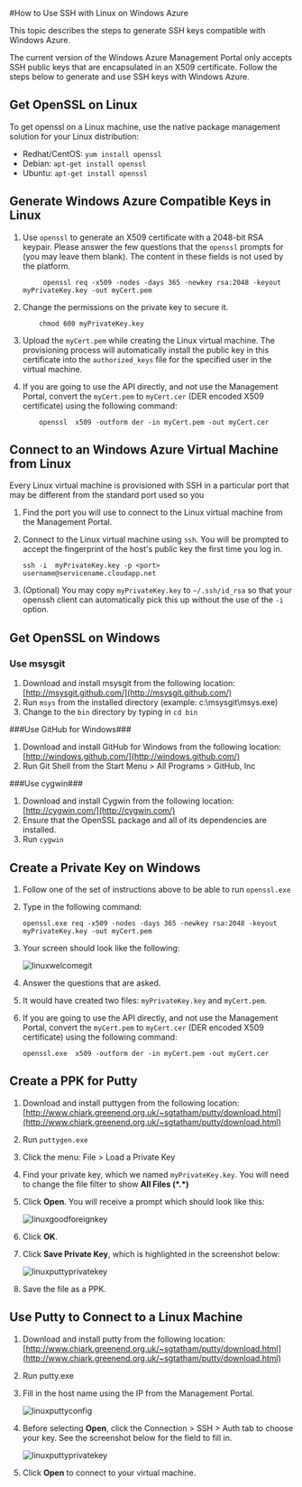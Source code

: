 <properties linkid="article" urlDisplayName="Use SSH" pageTitle="Use SSH to connect to Linux virtual machines in Windows Azure" metaKeywords="Azure SSH keys Linux, Linux vm SSH" description="Learn how to generate and use SSH keys with a Linux virtual machine on Windows Azure." metaCanonical="" services="virtual-machines" documentationCenter="" title="How to Use SSH with Linux on Windows Azure" authors=""  solutions="" writer="" manager="" editor=""  />





#How to Use SSH with Linux on Windows Azure

This topic describes the steps to generate SSH keys compatible with Windows Azure.

The current version of the Windows Azure Management Portal only accepts SSH public keys that are encapsulated in an X509 certificate. Follow the steps below to generate and use SSH keys with Windows Azure.

## Get OpenSSL on Linux ##
To get openssl on a Linux machine, use the native package management solution for your Linux distribution:

*  Redhat/CentOS: `yum install openssl`
*  Debian: `apt-get install openssl`
*  Ubuntu: `apt-get install openssl`

## Generate Windows Azure Compatible Keys in Linux ##

1. Use `openssl` to generate an X509 certificate with a 2048-bit RSA keypair. Please answer the few questions that the `openssl` prompts for (you may leave them blank). The content in these fields is not used by the platform.

			openssl req -x509 -nodes -days 365 -newkey rsa:2048 -keyout myPrivateKey.key -out myCert.pem
2.	Change the permissions on the private key to secure it.

			chmod 600 myPrivateKey.key
3.	Upload the `myCert.pem` while creating the Linux virtual machine. The provisioning process will automatically install the public key in this certificate into the `authorized_keys` file for the specified user in the virtual machine.

4.	If you are going to use the API directly, and not use the Management Portal, convert the `myCert.pem` to `myCert.cer` (DER encoded X509 certificate) using the following command:

			openssl  x509 -outform der -in myCert.pem -out myCert.cer

## Connect to an Windows Azure Virtual Machine from Linux ##
Every Linux virtual machine is provisioned with SSH in a particular port that may be different from the standard port used so you 

1.	Find the port you will use to connect to the Linux virtual machine from the Management Portal.
2.	Connect to the Linux virtual machine using `ssh`. You will be prompted to accept the fingerprint of the host's public key the first time you log in.

		ssh -i  myPrivateKey.key -p <port> username@servicename.cloudapp.net
3.	(Optional) You may copy `myPrivateKey.key` to `~/.ssh/id_rsa` so that your openssh client can automatically pick this up without the use of the `-i` option.

## Get OpenSSL on Windows ##
### Use msysgit ###

1.	Download and install msysgit from the following location: [http://msysgit.github.com/](http://msysgit.github.com/)
2.	Run `msys` from the installed directory (example: c:\msysgit\msys.exe)
3.	Change to the `bin` directory by typing in `cd bin`

###Use GitHub for Windows###

1.	Download and install GitHub for Windows from the following location: [http://windows.github.com/](http://windows.github.com/)
2.	Run Git Shell from the Start Menu > All Programs > GitHub, Inc

###Use cygwin###

1.	Download and install Cygwin from the following location: [http://cygwin.com/](http://cygwin.com/)
2.	Ensure that the OpenSSL package and all of its dependencies are installed.
3.	Run `cygwin`

## Create a Private Key on Windows ##

1.	Follow one of the set of instructions above to be able to run `openssl.exe`
2.	Type in the following command:

		openssl.exe req -x509 -nodes -days 365 -newkey rsa:2048 -keyout myPrivateKey.key -out myCert.pem

3.	Your screen should look like the following:

	![linuxwelcomegit](./media/linux-use-ssh-key/linuxwelcomegit.png)

4.	Answer the questions that are asked.
5.	It would have created two files: `myPrivateKey.key` and `myCert.pem`.
6.	If you are going to use the API directly, and not use the Management Portal, convert the `myCert.pem` to `myCert.cer` (DER encoded X509 certificate) using the following command:

		openssl.exe  x509 -outform der -in myCert.pem -out myCert.cer

## Create a PPK for Putty ##

1.	Download and install puttygen from the following location: [http://www.chiark.greenend.org.uk/~sgtatham/putty/download.html](http://www.chiark.greenend.org.uk/~sgtatham/putty/download.html)
2.	Run `puttygen.exe`
3.	Click the menu: File > Load a Private Key
4.	Find your private key, which we named `myPrivateKey.key`. You will need to change the file filter to show **All Files (\*.*)**
5.	Click **Open**. You will receive a prompt which should look like this:

	![linuxgoodforeignkey](./media/linux-use-ssh-key/linuxgoodforeignkey.png)

6.	Click **OK**.
7.	Click **Save Private Key**, which is highlighted in the screenshot below:

	![linuxputtyprivatekey](./media/linux-use-ssh-key/linuxputtyprivatekey.png)

8.	Save the file as a PPK.

## Use Putty to Connect to a Linux Machine ##

1.	Download and install putty from the following location: [http://www.chiark.greenend.org.uk/~sgtatham/putty/download.html](http://www.chiark.greenend.org.uk/~sgtatham/putty/download.html)
2.	Run putty.exe
3.	Fill in the host name using the IP from the Management Portal.

	![linuxputtyconfig](./media/linux-use-ssh-key/linuxputtyconfig.png)

4.	Before selecting **Open**, click the Connection > SSH > Auth tab to choose your key. See the screenshot below for the field to fill in.

	![linuxputtyprivatekey](./media/linux-use-ssh-key/linuxputtyprivatekey.png)

5.	Click **Open** to connect to your virtual machine.
